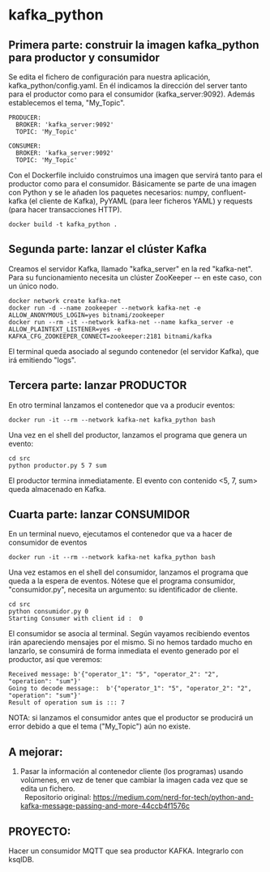 # kafka_python
## Primera parte: construir la imagen kafka_python para productor y consumidor

Se edita el fichero de configuración para nuestra aplicación, kafka_python/config.yaml. En él indicamos la dirección del server tanto para el productor como para el consumidor (kafka_server:9092). Además establecemos el tema, "My_Topic". 
```shell
PRODUCER:
  BROKER: 'kafka_server:9092'
  TOPIC: 'My_Topic'

CONSUMER:
  BROKER: 'kafka_server:9092'
  TOPIC: 'My_Topic'
``` 

Con el Dockerfile incluido construimos una imagen que servirá tanto para el productor como para el consumidor. Básicamente se parte de una imagen con Python y se le añaden los paquetes necesarios: numpy, confluent-kafka (el cliente de Kafka), PyYAML (para leer ficheros YAML) y requests (para hacer transacciones HTTP).

```shell
docker build -t kafka_python .
```

## Segunda parte: lanzar el clúster Kafka 
Creamos el servidor Kafka, llamado "kafka_server" en la red "kafka-net". Para su funcionamiento necesita un clúster ZooKeeper -- en este caso, con un único nodo.

```shell
docker network create kafka-net
docker run -d --name zookeeper --network kafka-net -e ALLOW_ANONYMOUS_LOGIN=yes bitnami/zookeeper
docker run --rm -it --network kafka-net --name kafka_server -e ALLOW_PLAINTEXT_LISTENER=yes -e KAFKA_CFG_ZOOKEEPER_CONNECT=zookeeper:2181 bitnami/kafka
```
El terminal queda asociado al segundo contenedor (el servidor Kafka), que irá emitiendo "logs". 

## Tercera parte: lanzar PRODUCTOR
En otro terminal lanzamos el contenedor que va a producir eventos:

```shell
docker run -it --rm --network kafka-net kafka_python bash
```
Una vez en el shell del productor, lanzamos el programa que genera un evento:

```shell
cd src
python productor.py 5 7 sum
```
El productor termina inmediatamente. El evento con contenido <5, 7, sum> queda almacenado en Kafka.

## Cuarta parte: lanzar CONSUMIDOR
En un terminal nuevo, ejecutamos el contenedor que va a hacer de consumidor de eventos 

```shell
docker run -it --rm --network kafka-net kafka_python bash
```
Una vez estamos en el shell del consumidor, lanzamos el programa que queda a la espera de eventos. Nótese que el programa consumidor, "consumidor.py", necesita un argumento: su identificador de cliente. 

```shell
cd src
python consumidor.py 0
Starting Consumer with client id :  0
```
El consumidor se asocia al terminal. Según vayamos recibiendo eventos irán apareciendo mensajes por el mismo. Si no hemos tardado mucho en lanzarlo, se consumirá de forma inmediata el evento generado por el productor, así que veremos:

```shell
Received message: b'{"operator_1": "5", "operator_2": "2", "operation": "sum"}'
Going to decode message::  b'{"operator_1": "5", "operator_2": "2", "operation": "sum"}'
Result of operation sum is ::: 7
```
NOTA: si lanzamos el consumidor antes que el productor se producirá un error debido a que el tema ("My_Topic") aún no existe. 

## A mejorar:

1. Pasar la información al contenedor cliente (los programas) usando volúmenes, en vez de tener que cambiar la imagen cada vez que se edita un fichero.  
 
Repositorio original: https://medium.com/nerd-for-tech/python-and-kafka-message-passing-and-more-44ccb4f1576c 

## PROYECTO: 

Hacer un consumidor MQTT que sea productor KAFKA. Integrarlo con ksqlDB. 

